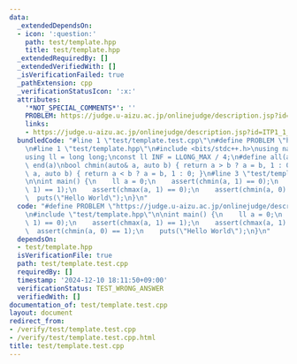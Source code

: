 ```yaml
---
data:
  _extendedDependsOn:
  - icon: ':question:'
    path: test/template.hpp
    title: test/template.hpp
  _extendedRequiredBy: []
  _extendedVerifiedWith: []
  _isVerificationFailed: true
  _pathExtension: cpp
  _verificationStatusIcon: ':x:'
  attributes:
    '*NOT_SPECIAL_COMMENTS*': ''
    PROBLEM: https://judge.u-aizu.ac.jp/onlinejudge/description.jsp?id=ITP1_1_A
    links:
    - https://judge.u-aizu.ac.jp/onlinejudge/description.jsp?id=ITP1_1_A
  bundledCode: "#line 1 \"test/template.test.cpp\"\n#define PROBLEM \"https://judge.u-aizu.ac.jp/onlinejudge/description.jsp?id=ITP1_1_A\"\
    \n#line 1 \"test/template.hpp\"\n#include <bits/stdc++.h>\nusing namespace std;\n\
    using ll = long long;\nconst ll INF = LLONG_MAX / 4;\n#define all(a) begin(a),\
    \ end(a)\nbool chmin(auto& a, auto b) { return a > b ? a = b, 1 : 0; }\nbool chmax(auto&\
    \ a, auto b) { return a < b ? a = b, 1 : 0; }\n#line 3 \"test/template.test.cpp\"\
    \n\nint main() {\n    ll a = 0;\n    assert(chmin(a, 1) == 0);\n    assert(chmax(a,\
    \ 1) == 1);\n    assert(chmax(a, 1) == 0);\n    assert(chmin(a, 0) == 1);\n  \
    \  puts(\"Hello World\");\n}\n"
  code: "#define PROBLEM \"https://judge.u-aizu.ac.jp/onlinejudge/description.jsp?id=ITP1_1_A\"\
    \n#include \"test/template.hpp\"\n\nint main() {\n    ll a = 0;\n    assert(chmin(a,\
    \ 1) == 0);\n    assert(chmax(a, 1) == 1);\n    assert(chmax(a, 1) == 0);\n  \
    \  assert(chmin(a, 0) == 1);\n    puts(\"Hello World\");\n}\n"
  dependsOn:
  - test/template.hpp
  isVerificationFile: true
  path: test/template.test.cpp
  requiredBy: []
  timestamp: '2024-12-10 18:11:50+09:00'
  verificationStatus: TEST_WRONG_ANSWER
  verifiedWith: []
documentation_of: test/template.test.cpp
layout: document
redirect_from:
- /verify/test/template.test.cpp
- /verify/test/template.test.cpp.html
title: test/template.test.cpp
---
```

